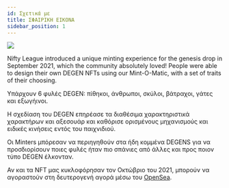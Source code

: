 ```yaml
---
id: Σχετικά με
title: ΣΦΑΙΡΙΚΗ ΕΙΚΟΝΑ
sidebar_position: 1
---
```


![](/img/mintomatic.gif)

Nifty League introduced a unique minting experience for the genesis drop in September 2021, which the community absolutely loved! People were able to design their own DEGEN NFTs using our Mint-O-Matic, with a set of traits of their choosing.

Υπάρχουν 6 φυλές DEGEN: πίθηκοι, άνθρωποι, σκύλοι, βάτραχοι, γάτες και εξωγήινοι.

Η σχεδίαση του DEGEN επηρέασε τα διαθέσιμα χαρακτηριστικά χαρακτήρων και αξεσουάρ και καθόρισε ορισμένους μηχανισμούς και ειδικές κινήσεις εντός του παιχνιδιού.

Οι Minters μπόρεσαν να περιηγηθούν στα ήδη κομμένα DEGENS για να προσδιορίσουν ποιες φυλές ήταν πιο σπάνιες από άλλες και προς ποιον τύπο DEGEN έλκονταν.

Αν και τα NFT μας κυκλοφόρησαν τον Οκτώβριο του 2021, μπορούν να αγοραστούν στη δευτερογενή αγορά μέσω του [OpenSea](https://opensea.io/collection/niftydegen).
